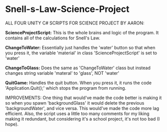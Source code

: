 # Snell-s-Law-Science-Project
ALL FOUR UNITY C# SCRIPTS FOR SCIENCE PROJECT BY AARON:

**ScienceProjectScript:** This is the whole brains and logic of the program. It contains all of the calculations for Snell's Law.

**ChangeToWater:** Essentially just handles the 'water' button so that when you press it, the variable 'material' in class 'ScienceProjectScript' is set to 'water'

**ChangeToGlass:** Does the same as 'ChangeToWater' class but instead changes string variable 'materal' to 'glass', NOT 'water'

**QuitGame:** Handles the quit button. When you press it, it runs the code 'Application.Quit();' which stops the program from running.



IMPROVEMENTS: One thing that would've made the code better is making it so when you spawn 'backgroundGlass' it would delete the previous 'backgroundWater', and vice versa. This would've made the code more lag efficient. Also, the script uses a little too many comments for my liking making it redundant, but considering it's a school project, it's not too bad (I hope).

